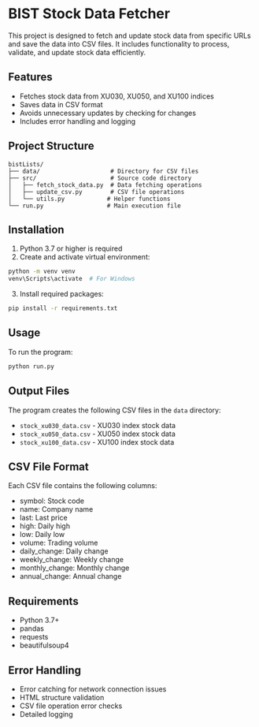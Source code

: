 # BIST Stock Data Fetcher

This project is designed to fetch and update stock data from specific URLs and save the data into CSV files. It includes functionality to process, validate, and update stock data efficiently.

## Features

- Fetches stock data from XU030, XU050, and XU100 indices
- Saves data in CSV format
- Avoids unnecessary updates by checking for changes
- Includes error handling and logging

## Project Structure

```
bistLists/
├── data/                    # Directory for CSV files
├── src/                     # Source code directory
│   ├── fetch_stock_data.py  # Data fetching operations
│   ├── update_csv.py        # CSV file operations
│   └── utils.py            # Helper functions
└── run.py                  # Main execution file
```

## Installation

1. Python 3.7 or higher is required
2. Create and activate virtual environment:

```bash
python -m venv venv
venv\Scripts\activate  # For Windows
```

3. Install required packages:

```bash
pip install -r requirements.txt
```

## Usage

To run the program:

```bash
python run.py
```

## Output Files

The program creates the following CSV files in the `data` directory:

- `stock_xu030_data.csv` - XU030 index stock data
- `stock_xu050_data.csv` - XU050 index stock data
- `stock_xu100_data.csv` - XU100 index stock data

## CSV File Format

Each CSV file contains the following columns:

- symbol: Stock code
- name: Company name
- last: Last price
- high: Daily high
- low: Daily low
- volume: Trading volume
- daily_change: Daily change
- weekly_change: Weekly change
- monthly_change: Monthly change
- annual_change: Annual change

## Requirements

- Python 3.7+
- pandas
- requests
- beautifulsoup4

## Error Handling

- Error catching for network connection issues
- HTML structure validation
- CSV file operation error checks
- Detailed logging
